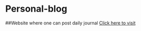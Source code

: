 # Personal-blog
##Website where one can post daily journal 
[Click here to visit](http://pristine-virgin-islands-60334.herokuapp.com/)
